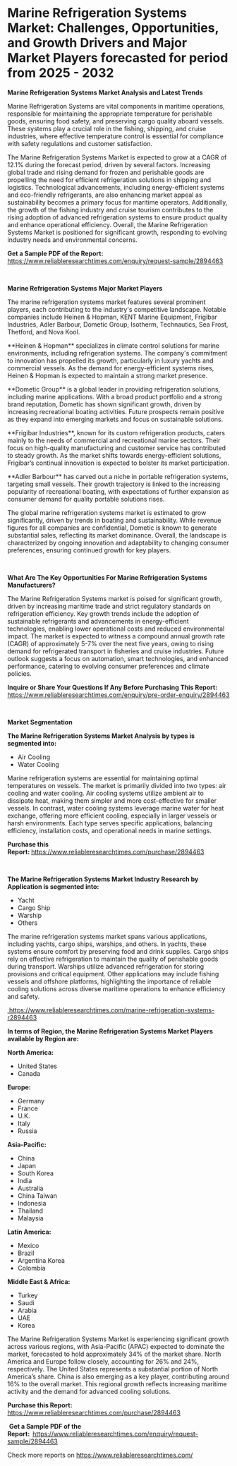 <p><h1>Marine Refrigeration Systems Market: Challenges, Opportunities, and Growth Drivers and Major Market Players forecasted for period from 2025 - 2032</h1></p><p><strong>Marine Refrigeration Systems Market Analysis and Latest Trends</strong></p>
<p><p>Marine Refrigeration Systems are vital components in maritime operations, responsible for maintaining the appropriate temperature for perishable goods, ensuring food safety, and preserving cargo quality aboard vessels. These systems play a crucial role in the fishing, shipping, and cruise industries, where effective temperature control is essential for compliance with safety regulations and customer satisfaction.</p><p>The Marine Refrigeration Systems Market is expected to grow at a CAGR of 12.1% during the forecast period, driven by several factors. Increasing global trade and rising demand for frozen and perishable goods are propelling the need for efficient refrigeration solutions in shipping and logistics. Technological advancements, including energy-efficient systems and eco-friendly refrigerants, are also enhancing market appeal as sustainability becomes a primary focus for maritime operators. Additionally, the growth of the fishing industry and cruise tourism contributes to the rising adoption of advanced refrigeration systems to ensure product quality and enhance operational efficiency. Overall, the Marine Refrigeration Systems Market is positioned for significant growth, responding to evolving industry needs and environmental concerns.</p></p>
<p><strong>Get a Sample PDF of the Report:&nbsp;</strong> <a href="https://www.reliableresearchtimes.com/enquiry/request-sample/2894463?utm_campaign=2583&utm_medium=2&utm_source=Github&utm_content=ia&utm_term=15032025&utm_id=marine-refrigeration-systems">https://www.reliableresearchtimes.com/enquiry/request-sample/2894463</a></p>
<p>&nbsp;</p>
<p><strong>Marine Refrigeration Systems Major Market Players</strong></p>
<p><p>The marine refrigeration systems market features several prominent players, each contributing to the industry's competitive landscape. Notable companies include Heinen & Hopman, KENT Marine Equipment, Frigibar Industries, Adler Barbour, Dometic Group, Isotherm, Technautics, Sea Frost, Thetford, and Nova Kool.</p><p>**Heinen & Hopman** specializes in climate control solutions for marine environments, including refrigeration systems. The company's commitment to innovation has propelled its growth, particularly in luxury yachts and commercial vessels. As the demand for energy-efficient systems rises, Heinen & Hopman is expected to maintain a strong market presence.</p><p>**Dometic Group** is a global leader in providing refrigeration solutions, including marine applications. With a broad product portfolio and a strong brand reputation, Dometic has shown significant growth, driven by increasing recreational boating activities. Future prospects remain positive as they expand into emerging markets and focus on sustainable solutions.</p><p>**Frigibar Industries**, known for its custom refrigeration products, caters mainly to the needs of commercial and recreational marine sectors. Their focus on high-quality manufacturing and customer service has contributed to steady growth. As the market shifts towards energy-efficient solutions, Frigibar’s continual innovation is expected to bolster its market participation.</p><p>**Adler Barbour** has carved out a niche in portable refrigeration systems, targeting small vessels. Their growth trajectory is linked to the increasing popularity of recreational boating, with expectations of further expansion as consumer demand for quality portable solutions rises.</p><p>The global marine refrigeration systems market is estimated to grow significantly, driven by trends in boating and sustainability. While revenue figures for all companies are confidential, Dometic is known to generate substantial sales, reflecting its market dominance. Overall, the landscape is characterized by ongoing innovation and adaptability to changing consumer preferences, ensuring continued growth for key players.</p></p>
<p>&nbsp;</p>
<p><strong>What Are The Key Opportunities For Marine Refrigeration Systems Manufacturers?</strong></p>
<p><p>The Marine Refrigeration Systems market is poised for significant growth, driven by increasing maritime trade and strict regulatory standards on refrigeration efficiency. Key growth trends include the adoption of sustainable refrigerants and advancements in energy-efficient technologies, enabling lower operational costs and reduced environmental impact. The market is expected to witness a compound annual growth rate (CAGR) of approximately 5-7% over the next five years, owing to rising demand for refrigerated transport in fisheries and cruise industries. Future outlook suggests a focus on automation, smart technologies, and enhanced performance, catering to evolving consumer preferences and climate policies.</p></p>
<p><strong>Inquire or Share Your Questions If Any Before Purchasing This Report:</strong> <a href="https://www.reliableresearchtimes.com/enquiry/pre-order-enquiry/2894463?utm_campaign=2583&utm_medium=2&utm_source=Github&utm_content=ia&utm_term=15032025&utm_id=marine-refrigeration-systems">https://www.reliableresearchtimes.com/enquiry/pre-order-enquiry/2894463</a></p>
<p>&nbsp;</p>
<p><strong>Market Segmentation</strong></p>
<p><strong>The Marine Refrigeration Systems Market Analysis by types is segmented into:</strong></p>
<p><ul><li>Air Cooling</li><li>Water Cooling</li></ul></p>
<p><p>Marine refrigeration systems are essential for maintaining optimal temperatures on vessels. The market is primarily divided into two types: air cooling and water cooling. Air cooling systems utilize ambient air to dissipate heat, making them simpler and more cost-effective for smaller vessels. In contrast, water cooling systems leverage marine water for heat exchange, offering more efficient cooling, especially in larger vessels or harsh environments. Each type serves specific applications, balancing efficiency, installation costs, and operational needs in marine settings.</p></p>
<p><strong>Purchase this Report:&nbsp;</strong><a href="https://www.reliableresearchtimes.com/purchase/2894463?utm_campaign=2583&utm_medium=2&utm_source=Github&utm_content=ia&utm_term=15032025&utm_id=marine-refrigeration-systems">https://www.reliableresearchtimes.com/purchase/2894463</a></p>
<p>&nbsp;</p>
<p><strong>The Marine Refrigeration Systems Market Industry Research by Application is segmented into:</strong></p>
<p><ul><li>Yacht</li><li>Cargo Ship</li><li>Warship</li><li>Others</li></ul></p>
<p><p>The marine refrigeration systems market spans various applications, including yachts, cargo ships, warships, and others. In yachts, these systems ensure comfort by preserving food and drink supplies. Cargo ships rely on effective refrigeration to maintain the quality of perishable goods during transport. Warships utilize advanced refrigeration for storing provisions and critical equipment. Other applications may include fishing vessels and offshore platforms, highlighting the importance of reliable cooling solutions across diverse maritime operations to enhance efficiency and safety.</p></p>
<p><a href="https://www.reliableresearchtimes.com/marine-refrigeration-systems-r2894463?utm_campaign=2583&utm_medium=2&utm_source=Github&utm_content=ia&utm_term=15032025&utm_id=marine-refrigeration-systems">&nbsp;https://www.reliableresearchtimes.com/marine-refrigeration-systems-r2894463</a></p>
<p><strong>In terms of Region, the Marine Refrigeration Systems Market Players available by Region are:</strong></p>
<p>
    <p> <strong> North America: </strong>
        <ul>
            <li>United States</li>
            <li>Canada</li>
        </ul>
        </p> 
    <p> <strong> Europe: </strong>
        <ul>
            <li>Germany</li>
            <li>France</li>
            <li>U.K.</li>
            <li>Italy</li>
            <li>Russia</li>
        </ul>
        </p> 
    <p> <strong> Asia-Pacific: </strong>
        <ul>
            <li>China</li>
            <li>Japan</li>
            <li>South Korea</li>
            <li>India</li>
            <li>Australia</li>
            <li>China Taiwan</li>
            <li>Indonesia</li>
            <li>Thailand</li>
            <li>Malaysia</li>
        </ul>
        </p> 
    <p> <strong> Latin America: </strong>
        <ul>
            <li>Mexico</li>
            <li>Brazil</li>
            <li>Argentina Korea</li>
            <li>Colombia</li>
        </ul>
        </p> 
    <p> <strong> Middle East & Africa: </strong>
        <ul>
            <li>Turkey</li>
            <li>Saudi</li>
            <li>Arabia</li>
            <li>UAE</li>
            <li>Korea</li>
        </ul>
    </p>
    </p>
<p><p>The Marine Refrigeration Systems Market is experiencing significant growth across various regions, with Asia-Pacific (APAC) expected to dominate the market, forecasted to hold approximately 34% of the market share. North America and Europe follow closely, accounting for 26% and 24%, respectively. The United States represents a substantial portion of North America’s share. China is also emerging as a key player, contributing around 16% to the overall market. This regional growth reflects increasing maritime activity and the demand for advanced cooling solutions.</p></p>
<p><strong>Purchase this Report: </strong><a href="https://www.reliableresearchtimes.com/purchase/2894463?utm_campaign=2583&utm_medium=2&utm_source=Github&utm_content=ia&utm_term=15032025&utm_id=marine-refrigeration-systems">https://www.reliableresearchtimes.com/purchase/2894463</a></p>
<p>&nbsp;<strong>Get a Sample PDF of the Report:&nbsp;&nbsp;</strong><a href="https://www.reliableresearchtimes.com/enquiry/request-sample/2894463?utm_campaign=2583&utm_medium=2&utm_source=Github&utm_content=ia&utm_term=15032025&utm_id=marine-refrigeration-systems">https://www.reliableresearchtimes.com/enquiry/request-sample/2894463</a></p>
<p><strong></strong></p>
<p>Check more reports on <a href="https://www.reliableresearchtimes.com/?utm_campaign=2583&utm_medium=2&utm_source=Github&utm_content=ia&utm_term=15032025&utm_id=marine-refrigeration-systems">https://www.reliableresearchtimes.com/</a></p>